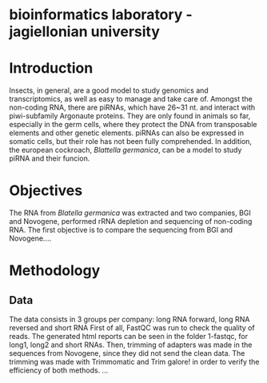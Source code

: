 # bioinformatics laboratory - jagiellonian university

# Introduction 
Insects, in general, are a good model to study genomics and transcriptomics, as well as easy to manage and take care of.
Amongst the non-coding RNA, there are piRNAs, which have 26~31 nt. and interact with piwi-subfamily Argonaute proteins. They are only found in animals so far, especially in the germ cells, where they protect the DNA from transposable elements and other genetic elements. 
piRNAs can also be expressed in somatic cells, but their role has not been fully comprehended.
In addition, the european cockroach, *Blattella germanica*, can be a model to study piRNA and their funcion.

# Objectives
The RNA from *Blatella germanica* was extracted and two companies, BGI and Novogene, performed rRNA depletion and sequencing of non-coding RNA.
The first objective is to compare the sequencing from BGI and Novogene....


# Methodology

## Data
The data consists in 3 groups per company: long RNA forward, long RNA reversed and short RNA
First of all, FastQC was run to check the quality of reads. The generated html reports can be seen in the folder 1-fastqc, for long1, long2 and short RNAs.
Then, trimming of adapters was made in the sequences from Novogene, since they did not send the clean data.
The trimming was made with Trimmomatic and Trim galore! in order to verify the efficiency of both methods.
...

